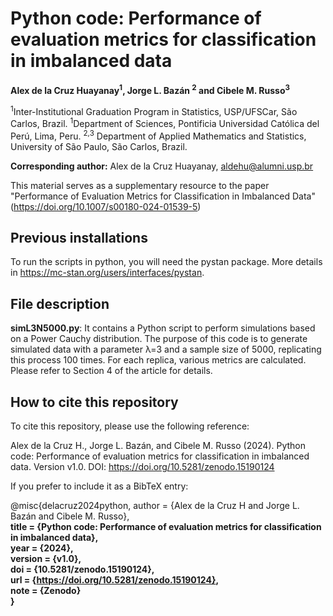 # Python code: Performance of evaluation metrics for classification in imbalanced data

**Alex de la Cruz Huayanay<sup>1</sup>, Jorge L. Bazán <sup>2</sup> and Cibele M. Russo<sup>3</sup>**

<sup>1</sup>Inter-Institutional Graduation Program in Statistics, USP/UFSCar,
São Carlos, Brazil.
<sup>1</sup>Department of Sciences, Pontificia Universidad Católica del Perú, Lima, Peru.
<sup>2,3</sup> Department of Applied Mathematics and Statistics, University of São
Paulo, São Carlos, Brazil.

**Corresponding author:** Alex de la Cruz Huayanay, aldehu@alumni.usp.br

This material serves as a supplementary resource to the paper "Performance of Evaluation Metrics for Classification in Imbalanced Data" (https://doi.org/10.1007/s00180-024-01539-5)

## Previous installations
To run the scripts in python, you will need the pystan package. More details in https://mc-stan.org/users/interfaces/pystan.

## File description

**simL3N5000.py**:
It contains a Python script to perform simulations based on a Power Cauchy distribution. The purpose of this code is to generate simulated data with a parameter λ=3 and a sample size of 5000, replicating this process 100 times. For each replica, various metrics are calculated. Please refer to Section 4 of the article for details.

## How to cite this repository

To cite this repository, please use the following reference:

Alex de la Cruz H., Jorge L. Bazán, and Cibele M. Russo (2024). Python code: Performance of evaluation metrics for classification in imbalanced data. Version v1.0. DOI: https://doi.org/10.5281/zenodo.15190124

If you prefer to include it as a BibTeX entry:

@misc{delacruz2024python,
  author       = {Alex de la Cruz H and Jorge L. Bazán and Cibele M. Russo}, <b>  
  title        = {Python code: Performance of evaluation metrics for classification in imbalanced data},  
  year         = {2024},  
  version      = {v1.0},  
  doi          = {10.5281/zenodo.15190124},  
  url          = {https://doi.org/10.5281/zenodo.15190124},  
  note         = {Zenodo}  
}
